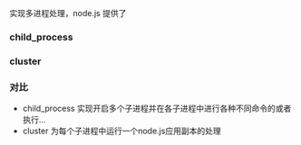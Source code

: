 实现多进程处理，node.js 提供了
### child_process
### cluster
### 对比
* child_process 实现开启多个子进程并在各子进程中进行各种不同命令的或者执行...
* cluster 为每个子进程中运行一个node.js应用副本的处理